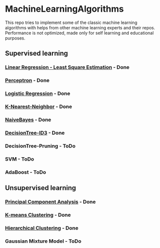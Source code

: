 # MachineLearningAlgorithms
This repo tries to implement some of the classic machine learning algorithms with helps from other machine learning experts and their repos.
Performance is not optimized, made only for self learning and educational purposes.

## Supervised learning
### [Linear Regression - Least Square Estimation](https://github.com/ss892714028/MachineLearningAlgorithmsWithPython/blob/master/Core/LinearRegression.py) - Done
### [Perceptron](https://github.com/ss892714028/MachineLearningAlgorithmsWithPython/blob/master/Core/Perceptron.py) - Done
### [Logistic Regression](https://github.com/ss892714028/MachineLearningAlgorithmsWithPython/blob/master/Core/LogisticRegression.py) - Done
### [K-Nearest-Neighbor](https://github.com/ss892714028/MachineLearningAlgorithmsWithPython/blob/master/Core/KNN.py) - Done
### [NaiveBayes](https://github.com/ss892714028/MachineLearningAlgorithmsWithPython/blob/master/Core/Naive_bayes.py) - Done
### [DecisionTree-ID3](https://github.com/ss892714028/MachineLearningAlgorithmsWithPython/blob/master/Core/DecisionTree.py) - Done
### DecisionTree-Pruning - ToDo
### SVM - ToDo
### AdaBoost - ToDo


## Unsupervised learning
### [Principal Component Analysis](https://github.com/ss892714028/MachineLearningAlgorithmsWithPython/blob/master/Core/PCA.py) - Done
### [K-means Clustering](https://github.com/ss892714028/MachineLearningAlgorithmsWithPython/blob/master/Core/K-means.py) - Done
### [Hierarchical Clustering](https://github.com/ss892714028/MachineLearningAlgorithmsWithPython/blob/master/Core/HierarchicalClustering.py) - Done
### Gaussian Mixture Model - ToDo

